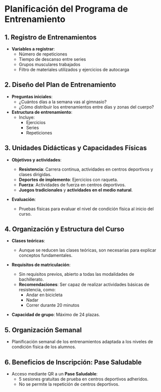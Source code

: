 # Planificación del Programa de Entrenamiento

## 1. Registro de Entrenamientos
- **Variables a registrar**:
  - Número de repeticiones
  - Tiempo de descanso entre series
  - Grupos musculares trabajados
  - Filtro de materiales utilizados y ejercicios de autocarga

## 2. Diseño del Plan de Entrenamiento
- **Preguntas iniciales**:
  - ¿Cuántos días a la semana vas al gimnasio?
  - ¿Cómo distribuir los entrenamientos entre días y zonas del cuerpo?
- **Estructura de entrenamiento**:
  - Incluye:
    - Ejercicios
    - Series
    - Repeticiones

## 3. Unidades Didácticas y Capacidades Físicas
- **Objetivos y actividades**:
  - **Resistencia**: Carrera continua, actividades en centros deportivos y clases dirigidas.
  - **Deportes de implemento**: Ejercicios con raqueta.
  - **Fuerza**: Actividades de fuerza en centros deportivos.
  - **Juegos tradicionales** y **actividades en el medio natural**.

- **Evaluación**:
  - Pruebas físicas para evaluar el nivel de condición física al inicio del curso.

## 4. Organización y Estructura del Curso
- **Clases teóricas**: 
  - Aunque se reducen las clases teóricas, son necesarias para explicar conceptos fundamentales.

- **Requisitos de matriculación**:
  - Sin requisitos previos, abierto a todas las modalidades de bachillerato.
  - **Recomendaciones**: Ser capaz de realizar actividades básicas de resistencia, como:
    - Andar en bicicleta
    - Nadar
    - Correr durante 20 minutos

- **Capacidad de grupo**: Máximo de 24 plazas.

## 5. Organización Semanal
- Planificación semanal de los entrenamientos adaptada a los niveles de condición física de los alumnos.

## 6. Beneficios de Inscripción: Pase Saludable
- Acceso mediante QR a un **Pase Saludable**:
  - 5 sesiones gratuitas de prueba en centros deportivos adheridos.
  - No se permite la repetición de centros deportivos.
